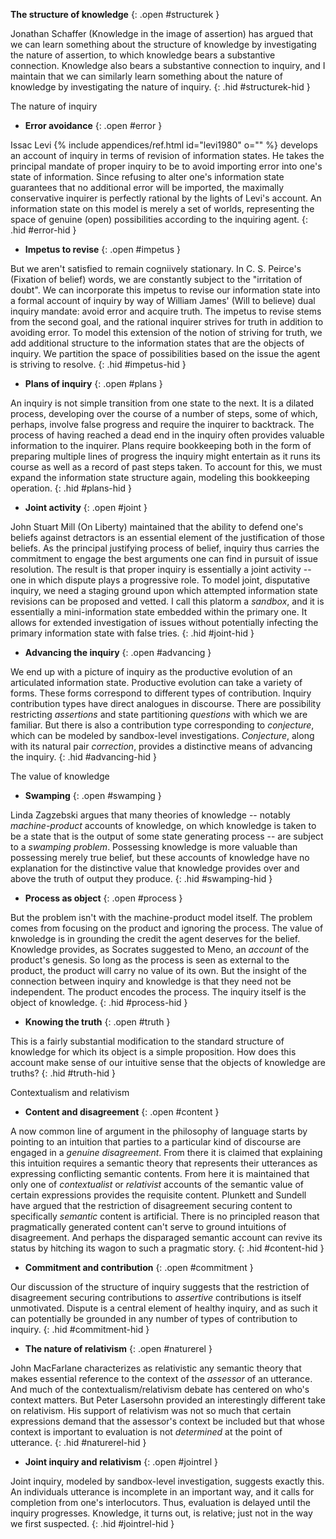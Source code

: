 **The structure of knowledge**
{: .open #structurek }

Jonathan Schaffer (Knowledge in the image of assertion) has argued that we can learn something about the structure of knowledge by investigating the nature of assertion, to which knowledge bears a substantive connection. Knowledge also bears a substantive connection to inquiry, and I maintain that we can similarly learn something about the nature of knowledge by investigating the nature of inquiry.
{: .hid #structurek-hid }

The nature of inquiry

+ **Error avoidance** 
{: .open #error }

Issac Levi {% include appendices/ref.html id="levi1980" o="" %} develops an account of inquiry in terms of revision of information states. He takes the principal mandate of proper inquiry to be to avoid importing error into one's state of information. Since refusing to alter one's information state guarantees that no additional error will be imported, the maximally conservative inquirer is perfectly rational by the lights of Levi's account. An information state on this model is merely a set of worlds, representing the space of genuine (open) possibilities according to the inquiring agent.
{: .hid #error-hid }

+ **Impetus to revise**
{: .open #impetus }

But we aren't satisfied to remain cogniively stationary. In C. S. Peirce's (Fixation of belief) words, we are constantly subject to the "irritation of doubt". We can incorporate this impetus to revise our information state into a formal account of inquiry by way of William James' (Will to believe) dual inquiry mandate: avoid error and acquire truth. The impetus to revise stems from the second goal, and the rational inquirer strives for truth in addition to avoiding error. To model this extension of the notion of striving for truth, we add additional structure to the information states that are the objects of inquiry. We partition the space of possibilities based on the issue the agent is striving to resolve.
{: .hid #impetus-hid }

+ **Plans of inquiry**
{: .open #plans }

An inquiry is not simple transition from one state to the next. It is a dilated process, developing over the course of a number of steps, some of which, perhaps, involve false progress and require the inquirer to backtrack. The process of having reached a dead end in the inquiry often provides valuable information to the inquirer. Plans require bookkeeping both in the form of preparing multiple lines of progress the inquiry might entertain as it runs its course as well as a record of past steps taken. To account for this, we must expand the information state structure again, modeling this bookkeeping operation.
{: .hid #plans-hid }

+ **Joint activity**
{: .open #joint }

John Stuart Mill (On Liberty) maintained that the ability to defend one's beliefs against detractors is an essential element of the justification of those beliefs. As the principal justifying process of belief, inquiry thus carries the commitment to engage the best arguments one can find in pursuit of issue resolution. The result is that proper inquiry is essentially a joint activity -- one in which dispute plays a progressive role. To model joint, disputative inquiry, we need a staging ground upon which attempted information state revisions can be proposed and vetted. I call this platorm a *sandbox*, and it is essentially a mini-information state embedded within the primary one. It allows for extended investigation of issues without potentially infecting the primary information state with false tries.
{: .hid #joint-hid }

+ **Advancing the inquiry**
{: .open #advancing }

We end up with a picture of inquiry as the productive evolution of an articulated information state. Productive evolution can take a variety of forms. These forms correspond to different types of contribution. Inquiry contribution types have direct analogues in discourse. There are possibility restricting *assertions* and state partitioning *questions* with which we are familiar. But there is also a contribution type corresponding to *conjecture*, which can be modeled by sandbox-level investigations. *Conjecture*, along with its natural pair *correction*, provides a distinctive means of advancing the inquiry.
{: .hid #advancing-hid }

The value of knowledge

+ **Swamping**
{: .open #swamping }

Linda Zagzebski argues that many theories of knowledge -- notably *machine-product* accounts of knowledge, on which knowledge is taken to be a state that is the output of some state generating process -- are subject to a *swamping problem*. Possessing knowledge is more valuable than possessing merely true belief, but these accounts of knowledge have no explanation for the distinctive value that knowledge provides over and above the truth of output they produce.
{: .hid #swamping-hid }

+ **Process as object**
{: .open #process }

But the problem isn't with the machine-product model itself. The problem comes from focusing on the product and ignoring the process. The value of knwoledge is in grounding the credit the agent deserves for the belief. Knowledge provides, as Socrates suggested to Meno, an *account* of the product's genesis. So long as the process is seen as external to the product, the product will carry no value of its own. But the insight of the connection between inquiry and knowledge is that they need not be independent. The product encodes the process. The inquiry itself is the object of knowledge.
{: .hid #process-hid }

+ **Knowing the truth**
{: .open #truth }

This is a fairly substantial modification to the standard structure of knowledge for which its object is a simple proposition. How does this account make sense of our intuitive sense that the objects of knowledge are truths?
{: .hid #truth-hid }

Contextualism and relativism

+ **Content and disagreement**
{: .open #content }

A now common line of argument in the philosophy of language starts by pointing to an intuition that parties to a particular kind of discourse are engaged in a *genuine disagreement*. From there it is claimed that explaining this intuition requires a semantic theory that represents their utterances as expressing conflicting semantic contents. From here it is maintained that only one of *contextualist* or *relativist* accounts of the semantic value of certain expressions provides the requisite content. Plunkett and Sundell have argued that the restriction of disagreement securing content to specifically *semantic* content is artificial. There is no principled reason that pragmatically generated content can't serve to ground intuitions of disagreement. And perhaps the disparaged semantic account can revive its status by hitching its wagon to such a pragmatic story.
{: .hid #content-hid }

+ **Commitment and contribution**
{: .open #commitment }

Our discussion of the structure of inquiry suggests that the restriction of disagreement securing contributions to *assertive* contributions is itself unmotivated. Dispute is a central element of healthy inquiry, and as such it can potentially be grounded in any number of types of contribution to inquiry.
{: .hid #commitment-hid }

+ **The nature of relativism**
{: .open #naturerel }

John MacFarlane characterizes as relativistic any semantic theory that makes essential reference to the context of the *assessor* of an utterance. And much of the contextualism/relativism debate has centered on who's context matters. But Peter Lasersohn provided an interestingly different take on relativism. His support of relativism was not so much that certain expressions demand that the assessor's context be included but that whose context is important to evaluation is not *determined* at the point of utterance.
{: .hid #naturerel-hid }

+ **Joint inquiry and relativism**
{: .open #jointrel }

Joint inquiry, modeled by sandbox-level investigation, suggests exactly this. An individuals utterance is incomplete in an important way, and it calls for completion from one's interlocutors. Thus, evaluation is delayed until the inquiry progresses.  Knowledge, it turns out, is relative; just not in the way we first suspected.
{: .hid #jointrel-hid }

